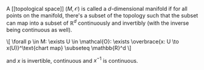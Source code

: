 A [[topological space]] $(M,\mathcal{O})$ is called a $d$-dimensional manifold if for all points on the manifold, there's a subset of the topology such that the subset can map into a subset of $\mathbb{R}^d$ continuously and invertibly (with the inverse being continuous as well).

\\[
\forall p \in M: \exists U \in \mathcal{O}: \exists \overbrace{x: U \to x(U)}^\text{chart map} \subseteq \mathbb{R}^d
\\]

and $x$ is invertible, continuous and $x^{-1}$ is continuous.